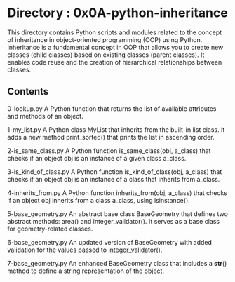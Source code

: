 # Directory : 0x0A-python-inheritance

This directory contains Python scripts and modules related to the concept of inheritance in object-oriented programming (OOP) using Python. Inheritance is a fundamental concept in OOP that allows you to create new classes (child classes) based on existing classes (parent classes). It enables code reuse and the creation of hierarchical relationships between classes.

## Contents

0-lookup.py
A Python function that returns the list of available attributes and methods of an object.

1-my_list.py
A Python class MyList that inherits from the built-in list class. It adds a new method print_sorted() that prints the list in ascending order.

2-is_same_class.py
A Python function is_same_class(obj, a_class) that checks if an object obj is an instance of a given class a_class.

3-is_kind_of_class.py
A Python function is_kind_of_class(obj, a_class) that checks if an object obj is an instance of a class that inherits from a_class.

4-inherits_from.py
A Python function inherits_from(obj, a_class) that checks if an object obj inherits from a class a_class, using isinstance().

5-base_geometry.py
An abstract base class BaseGeometry that defines two abstract methods: area() and integer_validator(). It serves as a base class for geometry-related classes.

6-base_geometry.py
An updated version of BaseGeometry with added validation for the values passed to integer_validator().

7-base_geometry.py
An enhanced BaseGeometry class that includes a __str__() method to define a string representation of the object.